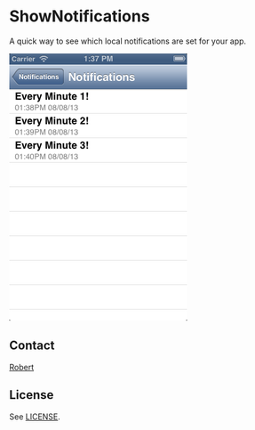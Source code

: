 ShowNotifications
================

A quick way to see which local notifications are set for your app.

![Screenshot](https://github.com/mevdev/ShowNotifications/blob/master/screenshot.png?raw=true)




## Contact

[Robert](http://robertlinnemann.com)

## License

See [LICENSE](https://github.com/mevdev/RLSimpleBarGraph/blob/master/MIT-LICENSE.txt).
